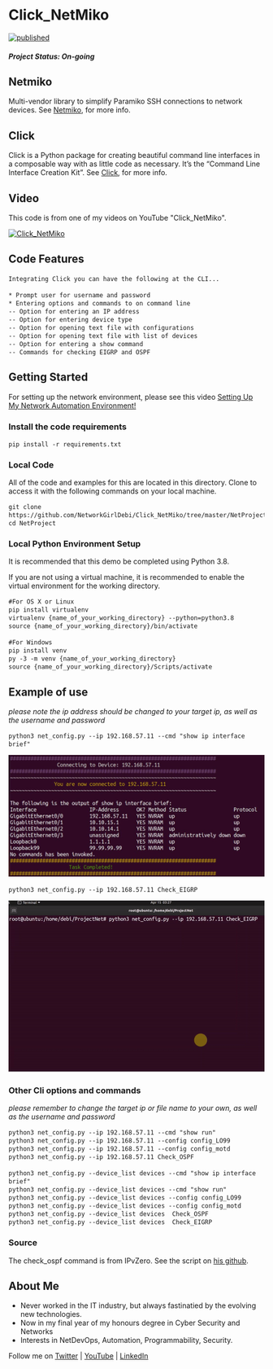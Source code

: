 # Click_NetMiko 
[![published](https://static.production.devnetcloud.com/codeexchange/assets/images/devnet-published.svg)](https://developer.cisco.com/codeexchange/github/repo/NetworkGirlDebi/Netmiko)

#### _**Project Status: On-going**_

## Netmiko
Multi-vendor library to simplify Paramiko SSH connections to network devices. See [Netmiko](https://github.com/ktbyers/netmiko), for more info.

## Click
Click is a Python package for creating beautiful command line interfaces in a composable way with as little code as necessary. It’s the “Command Line Interface Creation Kit”. See [Click](https://click.palletsprojects.com/en/7.x/), for more info.

## Video
This code is from one of my videos on YouTube "Click_NetMiko".

[![Click_NetMiko](http://img.youtube.com/vi/FlP2eJ8FqoE/0.jpg)](http://www.youtube.com/watch?v=FlP2eJ8FqoE "Click_NetMiko")

## Code Features
```
Integrating Click you can have the following at the CLI...

* Prompt user for username and password
* Entering options and commands to on command line
-- Option for entering an IP address
-- Option for entering device type
-- Option for opening text file with configurations
-- Option for opening text file with list of devices
-- Option for entering a show command
-- Commands for checking EIGRP and OSPF
```

## Getting Started
For setting up the network environment, please see this video [Setting Up My Network Automation Environment!](https://youtu.be/3ZrkQK3aEIE)

### Install the code requirements
```
pip install -r requirements.txt
```
### Local Code
All of the code and examples for this are located in this directory. 
Clone to access it with the following commands on your local machine.
```
git clone https://github.com/NetworkGirlDebi/Click_NetMiko/tree/master/NetProject.git
cd NetProject
```

### Local Python Environment Setup
It is recommended that this demo be completed using Python 3.8.

If you are not using a virtual machine, it is recommended to enable the virtual environment for the working directory.
```
#For OS X or Linux
pip install virtualenv
virtualenv {name_of_your_working_directory} --python=python3.8
source {name_of_your_working_directory}/bin/activate

#For Windows
pip install venv
py -3 -m venv {name_of_your_working_directory}
source {name_of_your_working_directory}/Scripts/activate
```

## Example of use
_please note the ip address should be changed to your target ip, as well as the username and password_
```
python3 net_config.py --ip 192.168.57.11 --cmd "show ip interface brief"
```
![Capture1](./NetProject/Capture1.JPG)

```
python3 net_config.py --ip 192.168.57.11 Check_EIGRP
```
![CheckEIGRP](./NetProject/CheckEIGRP.gif)

### Other Cli options and commands
_please remember to change the target ip or file name to your own, as well as the username and password_
```
python3 net_config.py --ip 192.168.57.11 --cmd "show run"
python3 net_config.py --ip 192.168.57.11 --config config_LO99
python3 net_config.py --ip 192.168.57.11 --config config_motd
python3 net_config.py --ip 192.168.57.11 Check_OSPF

python3 net_config.py --device_list devices --cmd "show ip interface brief"
python3 net_config.py --device_list devices --cmd "show run"
python3 net_config.py --device_list devices --config config_LO99
python3 net_config.py --device_list devices --config config_motd
python3 net_config.py --device_list devices  Check_OSPF
python3 net_config.py --device_list devices  Check_EIGRP
```
### Source
The check_ospf command is from IPvZero. See the script on [his github](https://github.com/IPvZero/IPvZero/tree/master/Netmiko-video).

## About Me

* Never worked in the IT industry, but always fastinatied by the evolving new technologies.
* Now in my final year of my honours degree in Cyber Security and Networks
* Interests in NetDevOps, Automation, Programmability, Security.

Follow me on [Twitter](https://twitter.com/Debi_ASY) | [YouTube](https://www.youtube.com/channel/UC0xrmfrXnxrw8ClTsa32LcQ) | [LinkedIn](https://www.linkedin.com/in/dasy225/)

